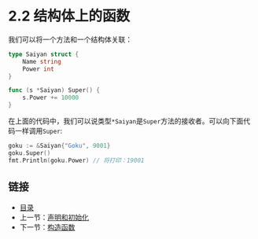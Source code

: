 # 2.2 结构体上的函数

我们可以将一个方法和一个结构体关联：

```go
type Saiyan struct {
	Name string
	Power int
}

func (s *Saiyan) Super() {
	s.Power += 10000
}
```

在上面的代码中，我们可以说类型`*Saiyan`是`Super`方法的接收者。可以向下面代码一样调用`Super`:

```go
goku := &Saiyan{"Goku", 9001}
goku.Super()
fmt.Println(goku.Power) // 将打印：19001
```

## 链接

- [目录](directory.md)
- 上一节：[声明和初始化](2.1.md)
- 下一节：[构造函数](2.3.md)

